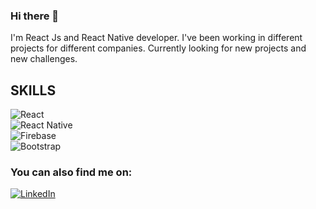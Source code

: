### Hi there 👋

I'm React Js and React Native developer. I've been working in different projects for different companies.
Currently looking for new projects and new challenges.

## SKILLS
![React](https://img.shields.io/badge/ReactJs-61DAFB?style=plastic&logo=react&logoColor=white&labelColor=101010)<br/>
![React Native](https://img.shields.io/badge/ReactNative-61DAFB?style=plastic&logo=react&logoColor=white&labelColor=101010)<br/>
![Firebase](https://img.shields.io/badge/Firebase-FFCA28?style=plastic&logo=firebase&logoColor=white&labelColor=101010)<br/>
![Bootstrap](https://img.shields.io/badge/Bootstrap-7952B3?style=plastic&logo=bootstrap&logoColor=white&labelColor=101010)<br/>

### You can also find me on:
[![LinkedIn](https://img.shields.io/badge/LinkedIn-0077B5?style=for-the-badge&logo=linkedin&logoColor=white&labelColor=101010)](https://www.linkedin.com/in/javierleonardoperea/)


<!---
- 👋 Hi, I’m @javierpereadev
- 👀 I’m interested in ...
- 🌱 I’m currently learning ...
- 💞️ I’m looking to collaborate on ...
- 📫 How to reach me ...
- 😄 Pronouns: ...
- ⚡ Fun fact: ...
javierpereadev/javierpereadev is a ✨ special ✨ repository because its `README.md` (this file) appears on your GitHub profile.
You can click the Preview link to take a look at your changes.
--->

